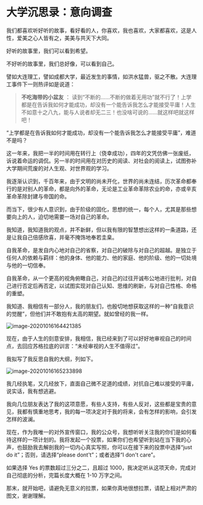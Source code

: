 # 大学沉思录：意向调查

我们都喜欢听好听的故事，看好看的人，你喜欢，我也喜欢，大家都喜欢，这是人性，爱美之心人皆有之，美美与共天下大同。

好听的故事里，我们可以看到希望。

不好听的故事里，我们总好像，可以看到自己。

譬如大连理工，譬如成都大学，最近发生的事情，如洪水猛兽，驱之不散。大连理工事件下一则热评如是说道：

> **不吃海带的小盆友** ： 读到“不断的……不断的做着无用功”就不行了！上学都是在告诉我如何才能成功，却没有一个能告诉我怎么才能接受平庸！人生不如意十之八九，能与人说者却无二三！也没啥可说的……就这样吧就这样吧！

“上学都是在告诉我如何才能成功，却没有一个能告诉我怎么才能接受平庸”，难道不是吗？

这一年来，我把一半的时间用在转行上（侥幸成功），四年的文凭仿佛一张废纸，诉说着命运的调侃。另一半的时间用在对历史的阅读、对社会的阅读上，试图弥补大学期间荒废的对人生观、对世界观的学习。

我逐渐认识到，千百年来，由于文明的尚未开化，世界的尚未连结，历次革命都奉行的是对别人的革命，都是向外的革命，无论是工业革命革除农业的命，亦或辛亥革命革除封建与帝国的命。

而当下，很少有人意识到，由于阶级的固化，思想的统一，每个人，尤其是那些想要向上的人，迫切地需要一场对自己的革命。

我知道，我知道我的观点，并不新鲜，但以我有限的智慧想出这样的一条道路，还是让我自己倍感欣喜，并毫不掩饰地奉若圭臬。

自我革命，是发自内心地对自己的省察，对自己的破除与对自己的超越。是独立于任何人的依赖与羁绊：他的身体、他的能力、他的家庭、他的阶级、他的一切处境与他的一切信奉。

自我革命，从一个更高的视角俯瞰自己，对自己的过往开诚布公地进行批判，对自己进行否定后再否定，以试图实现对自己认知、思维的刷新，与对自己性格、命格的重塑。

我知道、我相信有一部分人，我的朋友们，也殷切地想获取这样的一种“自我意识的觉醒”，但他们并不敢抱有太高的期望。就如曾经的我一样。

![image-20201016164421385](https://mark-vue-oss.oss-cn-hangzhou.aliyuncs.com/picgo/image-20201016164421385.png)

现在，由于人生的刻意安排，我相信，我已经来到了可以好好地审视自己的时间点，去回应苏格拉底的训言：“未经审视的人生不值得过”。

我拟写了我反思自我的大纲，列如下。

![image-20201016165233898](https://mark-vue-oss.oss-cn-hangzhou.aliyuncs.com/picgo/image-20201016165233898.png)

我几经执笔，又几经放下，直面自己微不足道的成绩，对抗自己难以接受的平庸，说实话，我有想逃避。

我向几位朋友表达了我的这项意愿，有些人支持，有些人反对，这些都是宝贵的意见，我都有慎重地思考，我的每一项决定对于我的将来，会有怎样的影响，会引发怎样的波澜。

现在，作为我唯一的对外宣传窗口，我的公众号，我想听听关注我的你们是如何看待这样的一项计划的。我将发起一个投票，如果你们也希望听到站在当下我的心声，也鼓励我去解剖我的一切内心真实写照，你可以在接下来的投票中选择“just do it”；否则，请选择“please dont't”；或者选择“I don't care”。

如果选择 Yes 的票数超过三分之二，且超过 1000，我决定听从这项天命，完成对自己彻底的分析，完篇长度大概在 1-10 万字之间。

那末，就开始吧，请避免无意义的拉票，如果你真地很想拉票，请配上相对严肃的图文，谢谢理解。
